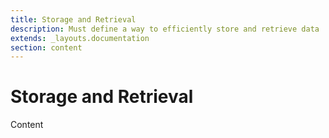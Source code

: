 ```yaml
---
title: Storage and Retrieval
description: Must define a way to efficiently store and retrieve data
extends: _layouts.documentation
section: content
---
```


# Storage and Retrieval

Content
